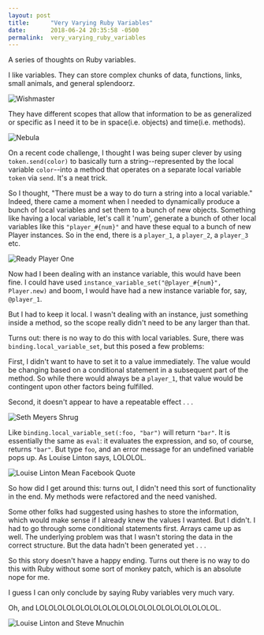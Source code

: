 ```yaml
---
layout: post
title:      "Very Varying Ruby Variables"
date:       2018-06-24 20:35:58 -0500
permalink:  very_varying_ruby_variables
---
```

A series of thoughts on Ruby variables.

I like variables. They can store complex chunks of data, functions, links, small animals, and general splendoorz.

![Wishmaster](https://i.imgur.com/iUzNAck.gif)

They have different scopes that allow that information to be as generalized or specific as I need it to be in space(i.e. objects) and time(i.e. methods).

![Nebula](https://i.imgur.com/j5x4WxP.gif)

On a recent code challenge, I thought I was being super clever by using `token.send(color)` to basically turn a string--represented by the local variable `color`--into a method that operates on a separate local variable `token` via `send`. It's a neat trick.

So I thought, "There must be a way to do turn a string into a local variable." Indeed, there came a moment when I needed to dynamically produce a bunch of local variables and set them to a bunch of new objects. Something like having a local variable, let's call it 'num', generate a bunch of other local variables like this `"player_#{num}"` and have these equal to a bunch of new Player instances. So in the end, there is a `player_1`, a `player_2`, a `player_3` etc.

![Ready Player One](https://i.imgur.com/k26aDKb.gif)

Now had I been dealing with an instance variable, this would have been fine. I could have used `instance_variable_set("@player_#{num}", Player.new)` and boom, I would have had a new instance variable for, say, `@player_1`.

But I had to keep it local. I wasn't dealing with an instance, just something inside a method, so the scope really didn't need to be any larger than that.

Turns out: there is no way to do this with local variables. Sure, there was `binding.local_variable_set`, but this posed a few problems:

First, I didn't want to have to set it to a value immediately. The value would be changing based on a conditional statement in a subsequent part of the method. So while there would always be a `player_1`, that value would be contingent upon other factors being fulfilled.

Second, it doesn't appear to have a repeatable effect . . .

![Seth Meyers Shrug](https://i.imgur.com/qgd3vJm.gif)

Like `binding.local_variable_set(:foo, "bar")` will return `"bar"`. It is essentially the same as `eval`: it evaluates the expression, and so, of course, returns `"bar"`. But type `foo`, and an error message for an undefined variable pops up. As Louise Linton says, LOLOLOL.

![Louise Linton Mean Facebook Quote](https://i.imgur.com/ynV8k0g.jpg)

So how did I get around this: turns out, I didn't need this sort of functionality in the end. My methods were refactored and the need vanished.

Some other folks had suggested using hashes to store the information, which would make sense if I already knew the values I wanted. But I didn't. I had to go through some conditional statements first. Arrays came up as well. The underlying problem was that I wasn't storing the data in the correct structure. But the data hadn't been generated yet . . .

So this story doesn't have a happy ending. Turns out there is no way to do this with Ruby without some sort of monkey patch, which is an absolute nope for me.

I guess I can only conclude by saying Ruby variables very much vary.

Oh, and LOLOLOLOLOLOLOLOLOLOLOLOLOLOLOLOLOLOLOLOL.

![Louise Linton and Steve Mnuchin](https://i.imgur.com/ccdrIaw.jpg)
